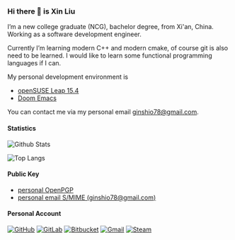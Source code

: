 ### Hi there 👋 is Xin Liu

I’m a new college graduate (NCG), bachelor degree, from Xi'an, China. Working as a software development engineer.

Currently I’m learning modern C++ and modern cmake, of course git is also need to be learned. I would like to learn some functional programming languages if I can.

My personal development environment is
  - [openSUSE Leap 15.4](https://opensuse.org)
  - [Doom Emacs](https://github.com/doomemacs)

You can contact me via my personal email <ginshio78@gmail.com>.

<!--
**GinShio/GinShio** is a ✨ _special_ ✨ repository because its `README.md` (this file) appears on your GitHub profile.

Here are some ideas to get you started:

- 🔭 I’m currently working on ...
- 🌱 I’m currently learning ...
- 👯 I’m looking to collaborate on ...
- 🤔 I’m looking for help with ...
- 💬 Ask me about ...
- 📫 How to reach me: ...
- 😄 Pronouns: ...
- ⚡ Fun fact: ...
-->

#### Statistics

![Github Stats](https://github-readme-stats.vercel.app/api?username=GinShio&show_icons=true&theme=synthwave&count_private=true)

![Top Langs](https://github-readme-stats.vercel.app/api/top-langs/?username=GinShio&layout=compact&hide=html,javascript,css)

#### Public Key

  - [personal OpenPGP](pgp_public_key)
  - [personal email S/MIME (ginshio78@gmail.com)](gmail_smime_public_key)

#### Personal Account

[![GitHub](https://img.shields.io/badge/github-%23121011.svg?style=for-the-badge&logo=github&logoColor=white)](https://github.com/GinShio)
[![GitLab](https://img.shields.io/badge/gitlab-%23181717.svg?style=for-the-badge&logo=gitlab&logoColor=white)](https://gitlab.com/GinShio)
[![Bitbucket](https://img.shields.io/badge/bitbucket-%230047B3.svg?style=for-the-badge&logo=bitbucket&logoColor=white)](https://bitbucket.org/GinShio)
[![Gmail](https://img.shields.io/badge/Gmail-D14836?style=for-the-badge&logo=gmail&logoColor=white)](mailto:ginshio78@gmail.com)
[![Steam](https://img.shields.io/badge/steam-%23000000.svg?style=for-the-badge&logo=steam&logoColor=white)](https://steamcommunity.com/id/GinShio)
